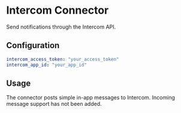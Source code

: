 # Intercom Connector

Send notifications through the Intercom API.

## Configuration

```yaml
intercom_access_token: "your_access_token"
intercom_app_id: "your_app_id"
```

## Usage

The connector posts simple in-app messages to Intercom. Incoming
message support has not been added.
